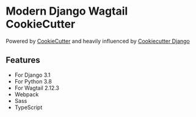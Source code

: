 # Modern Django Wagtail CookieCutter

Powered by [CookieCutter](https://github.com/cookiecutter/cookiecutter) and heavily influenced by [Cookiecutter Django](https://github.com/pydanny/cookiecutter-django)

## Features

- For Django 3.1
- For Python 3.8
- For Wagtail 2.12.3
- Webpack
- Sass
- TypeScript
